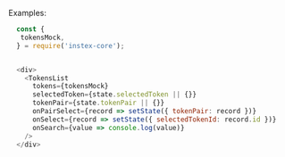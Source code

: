 Examples:

```js { "props": { "className": "example-wrapper" } }
  const {
   tokensMock,
  } = require('instex-core');


  <div>
    <TokensList
      tokens={tokensMock}
      selectedToken={state.selectedToken || {}}
      tokenPair={state.tokenPair || {}}
      onPairSelect={record => setState({ tokenPair: record })}
      onSelect={record => setState({ selectedTokenId: record.id })}
      onSearch={value => console.log(value)}
    />
  </div>
```
